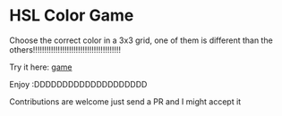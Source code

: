 # HSL Color Game
Choose the correct color in a 3x3 grid, one of them is different than the others!!!!!!!!!!!!!!!!!!!!!!!!!!!!!!!!!!!!!!!

Try it here: [game](https://hsv.beta.biitle.nl)

Enjoy :DDDDDDDDDDDDDDDDDDDD

Contributions are welcome just send a PR and I might accept it